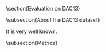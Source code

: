 \section{Evaluation on DAC13}

\subsection{About the DAC13 dataset}

It is very well known.

\subsection{Metrics}

